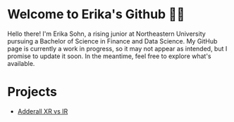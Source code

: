 # Welcome to Erika's Github ✌🏻
Hello there! I'm Erika Sohn, a rising junior at Northeastern University pursuing a Bachelor of Science in Finance and Data Science. My GitHub page is currently a work in progress, so it may not appear as intended, but I promise to update it soon. In the meantime, feel free to explore what's available.
# Projects 
- [Adderall XR vs IR](AdderallSentiment.ipynb)

  
